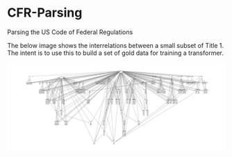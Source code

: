 # CFR-Parsing
Parsing the US Code of Federal Regulations

The below image shows the interrelations between a small subset of Title 1. The intent is to use this to build a set of gold data for training a transformer.

![Alt text](output.png)